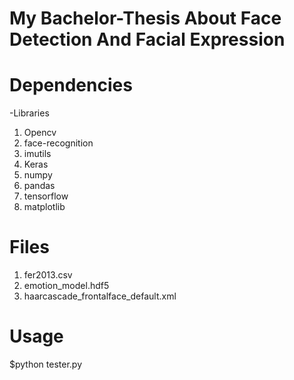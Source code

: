 # My Bachelor-Thesis About Face Detection And Facial Expression


# Dependencies

-Libraries

1) Opencv
2) face-recognition
3) imutils
4) Keras
5) numpy
6) pandas
7) tensorflow
8) matplotlib


# Files

1) fer2013.csv
2) emotion_model.hdf5
3) haarcascade_frontalface_default.xml



# Usage

$python tester.py